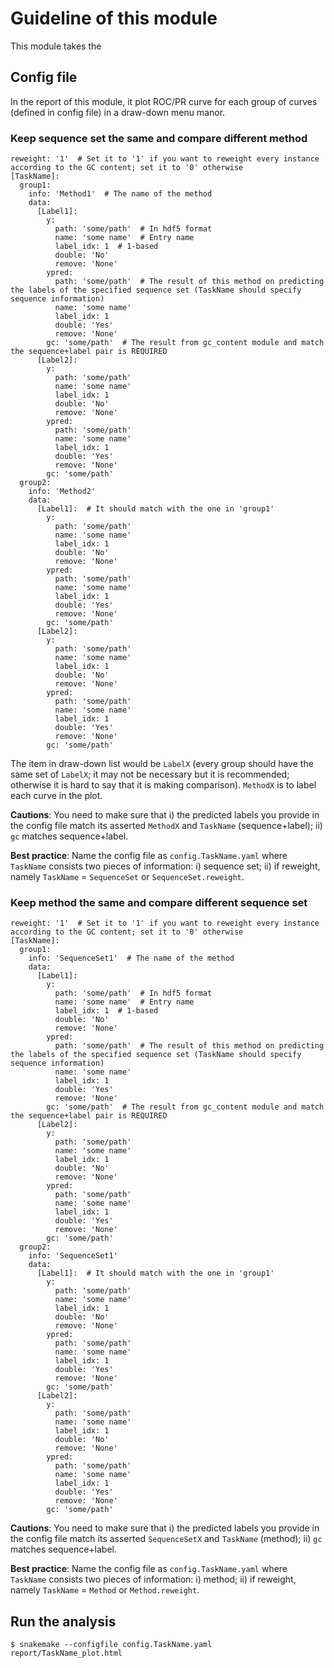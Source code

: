 # Guideline of this module

This module takes the

## Config file

In the report of this module, it plot ROC/PR curve for each group of curves (defined in config file) in a draw-down menu manor.

### Keep sequence set the same and compare different method

```
reweight: '1'  # Set it to '1' if you want to reweight every instance according to the GC content; set it to '0' otherwise
[TaskName]:
  group1:
    info: 'Method1'  # The name of the method
    data:
      [Label1]:
        y:
          path: 'some/path'  # In hdf5 format
          name: 'some name'  # Entry name
          label_idx: 1  # 1-based
          double: 'No'
          remove: 'None'
        ypred:
          path: 'some/path'  # The result of this method on predicting the labels of the specified sequence set (TaskName should specify sequence information)
          name: 'some name'
          label_idx: 1
          double: 'Yes'
          remove: 'None'
        gc: 'some/path'  # The result from gc_content module and match the sequence+label pair is REQUIRED
      [Label2]:
        y:
          path: 'some/path'
          name: 'some name'
          label_idx: 1
          double: 'No'
          remove: 'None'
        ypred:
          path: 'some/path'
          name: 'some name'
          label_idx: 1
          double: 'Yes'
          remove: 'None'
        gc: 'some/path'
  group2:
    info: 'Method2'
    data:
      [Label1]:  # It should match with the one in 'group1'
        y:
          path: 'some/path'
          name: 'some name'
          label_idx: 1
          double: 'No'
          remove: 'None'
        ypred:
          path: 'some/path'
          name: 'some name'
          label_idx: 1
          double: 'Yes'
          remove: 'None'
        gc: 'some/path'
      [Label2]:
        y:
          path: 'some/path'
          name: 'some name'
          label_idx: 1
          double: 'No'
          remove: 'None'
        ypred:
          path: 'some/path'
          name: 'some name'
          label_idx: 1
          double: 'Yes'
          remove: 'None'
        gc: 'some/path'
```

The item in draw-down list would be `LabelX` (every group should have the same set of `LabelX`; it may not be necessary but it is recommended; otherwise it is hard to say that it is making comparison). `MethodX` is to label each curve in the plot.

**Cautions**: You need to make sure that i) the predicted labels you provide in the config file match its asserted `MethodX` and `TaskName` (sequence+label); ii) `gc` matches sequence+label.

**Best practice**: Name the config file as `config.TaskName.yaml` where `TaskName` consists two pieces of information: i) sequence set; ii) if reweight, namely `TaskName` = `SequenceSet` or `SequenceSet.reweight`.

### Keep method the same and compare different sequence set

```
reweight: '1'  # Set it to '1' if you want to reweight every instance according to the GC content; set it to '0' otherwise
[TaskName]:
  group1:
    info: 'SequenceSet1'  # The name of the method
    data:
      [Label1]:
        y:
          path: 'some/path'  # In hdf5 format
          name: 'some name'  # Entry name
          label_idx: 1  # 1-based
          double: 'No'
          remove: 'None'
        ypred:
          path: 'some/path'  # The result of this method on predicting the labels of the specified sequence set (TaskName should specify sequence information)
          name: 'some name'
          label_idx: 1
          double: 'Yes'
          remove: 'None'
        gc: 'some/path'  # The result from gc_content module and match the sequence+label pair is REQUIRED
      [Label2]:
        y:
          path: 'some/path'
          name: 'some name'
          label_idx: 1
          double: 'No'
          remove: 'None'
        ypred:
          path: 'some/path'
          name: 'some name'
          label_idx: 1
          double: 'Yes'
          remove: 'None'
        gc: 'some/path'
  group2:
    info: 'SequenceSet1'
    data:
      [Label1]:  # It should match with the one in 'group1'
        y:
          path: 'some/path'
          name: 'some name'
          label_idx: 1
          double: 'No'
          remove: 'None'
        ypred:
          path: 'some/path'
          name: 'some name'
          label_idx: 1
          double: 'Yes'
          remove: 'None'
        gc: 'some/path'
      [Label2]:
        y:
          path: 'some/path'
          name: 'some name'
          label_idx: 1
          double: 'No'
          remove: 'None'
        ypred:
          path: 'some/path'
          name: 'some name'
          label_idx: 1
          double: 'Yes'
          remove: 'None'
        gc: 'some/path'
```

**Cautions**: You need to make sure that i) the predicted labels you provide in the config file match its asserted `SequenceSetX` and `TaskName` (method); ii) `gc` matches sequence+label.

**Best practice**: Name the config file as `config.TaskName.yaml` where `TaskName` consists two pieces of information: i) method; ii) if reweight, namely `TaskName` = `Method` or `Method.reweight`.

## Run the analysis

```
$ snakemake --configfile config.TaskName.yaml report/TaskName_plot.html
```
